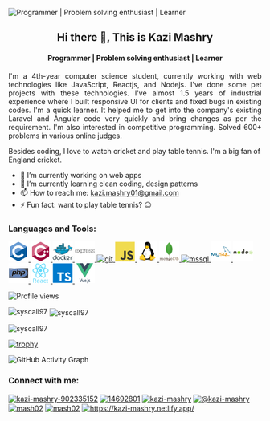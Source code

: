 ![Programmer | Problem solving enthusiast | Learner](https://media-exp1.licdn.com/dms/image/C5616AQHHWIo7JoLSFQ/profile-displaybackgroundimage-shrink_350_1400/0/1625941280237?e=2147483647&v=beta&t=mQfDe2o2Su7TNhCfrfj4FDtgon8SOMIS52u9qtlIapc)

<h2 align="center">Hi there 👋, This is Kazi Mashry</h2>
<h4 align="center">Programmer | Problem solving enthusiast | Learner</h4>
<div>
<p align="justify">
I'm a 4th-year computer science student, currently working with web technologies like JavaScript, Reactjs, and Nodejs. I've done some pet projects with these technologies. I've almost 1.5 years of industrial experience where I built responsive UI for clients and fixed bugs in existing codes. I'm a quick learner. It helped me to get into the company's existing Laravel and Angular code very quickly and bring changes as per the requirement. I'm also interested in competitive programming. Solved 600+ problems in various online judges.

Besides coding, I love to watch cricket and play table tennis. I'm a big fan of England cricket.
</p>
</div>

- 🔭 I’m currently working on web apps 
- 🌱 I’m currently learning clean coding, design patterns 
- 📫 How to reach me: kazi.mashry01@gmail.com 
- ⚡ Fun fact: want to play table tennis? 😉 

<h3 align="left">Languages and Tools:</h3>
<p align="left"> <a href="https://www.cprogramming.com/" target="_blank" rel="noreferrer"> <img src="https://raw.githubusercontent.com/devicons/devicon/master/icons/c/c-original.svg" alt="c" width="40" height="40"/> </a> <a href="https://www.w3schools.com/cpp/" target="_blank" rel="noreferrer"> <img src="https://raw.githubusercontent.com/devicons/devicon/master/icons/cplusplus/cplusplus-original.svg" alt="cplusplus" width="40" height="40"/> </a> <a href="https://www.docker.com/" target="_blank" rel="noreferrer"> <img src="https://raw.githubusercontent.com/devicons/devicon/master/icons/docker/docker-original-wordmark.svg" alt="docker" width="40" height="40"/> </a> <a href="https://expressjs.com" target="_blank" rel="noreferrer"> <img src="https://raw.githubusercontent.com/devicons/devicon/master/icons/express/express-original-wordmark.svg" alt="express" width="40" height="40"/> </a> <a href="https://git-scm.com/" target="_blank" rel="noreferrer"> <img src="https://www.vectorlogo.zone/logos/git-scm/git-scm-icon.svg" alt="git" width="40" height="40"/> </a> <a href="https://developer.mozilla.org/en-US/docs/Web/JavaScript" target="_blank" rel="noreferrer"> <img src="https://raw.githubusercontent.com/devicons/devicon/master/icons/javascript/javascript-original.svg" alt="javascript" width="40" height="40"/> </a> <a href="https://www.linux.org/" target="_blank" rel="noreferrer"> <img src="https://raw.githubusercontent.com/devicons/devicon/master/icons/linux/linux-original.svg" alt="linux" width="40" height="40"/> </a> <a href="https://www.mongodb.com/" target="_blank" rel="noreferrer"> <img src="https://raw.githubusercontent.com/devicons/devicon/master/icons/mongodb/mongodb-original-wordmark.svg" alt="mongodb" width="40" height="40"/> </a> <a href="https://www.microsoft.com/en-us/sql-server" target="_blank" rel="noreferrer"> <img src="https://www.svgrepo.com/show/303229/microsoft-sql-server-logo.svg" alt="mssql" width="40" height="40"/> </a> <a href="https://www.mysql.com/" target="_blank" rel="noreferrer"> <img src="https://raw.githubusercontent.com/devicons/devicon/master/icons/mysql/mysql-original-wordmark.svg" alt="mysql" width="40" height="40"/> </a> <a href="https://nodejs.org" target="_blank" rel="noreferrer"> <img src="https://raw.githubusercontent.com/devicons/devicon/master/icons/nodejs/nodejs-original-wordmark.svg" alt="nodejs" width="40" height="40"/> </a> <a href="https://www.php.net" target="_blank" rel="noreferrer"> <img src="https://raw.githubusercontent.com/devicons/devicon/master/icons/php/php-original.svg" alt="php" width="40" height="40"/> </a> <a href="https://reactjs.org/" target="_blank" rel="noreferrer"> <img src="https://raw.githubusercontent.com/devicons/devicon/master/icons/react/react-original-wordmark.svg" alt="react" width="40" height="40"/> </a> <a href="https://www.typescriptlang.org/" target="_blank" rel="noreferrer"> <img src="https://raw.githubusercontent.com/devicons/devicon/master/icons/typescript/typescript-original.svg" alt="typescript" width="40" height="40"/> </a> <a href="https://vuejs.org/" target="_blank" rel="noreferrer"> <img src="https://raw.githubusercontent.com/devicons/devicon/master/icons/vuejs/vuejs-original-wordmark.svg" alt="vuejs" width="40" height="40"/> </a> </p>

![Profile views](https://gpvc.arturio.dev/SysCall97)

<p><img align="left" src="https://github-readme-stats.vercel.app/api/top-langs?username=syscall97&show_icons=true&locale=en&layout=compact" alt="syscall97" /></p>

<p>&nbsp;<img align="center" src="https://github-readme-stats.vercel.app/api?username=syscall97&show_icons=true&locale=en" alt="syscall97" /></p>

<p><img align="center" src="https://github-readme-streak-stats.herokuapp.com/?user=syscall97&" alt="syscall97" /></p>



[![trophy](https://github-profile-trophy.vercel.app/?username=SysCall97)](https://github.com/ryo-ma/github-profile-trophy)

![GitHub Activity Graph](https://activity-graph.herokuapp.com/graph?username=SysCall97)  
  
<h3 align="left">Connect with me:</h3>
<p align="left">
<a href="https://linkedin.com/in/kazi-mashry-902335152" target="blank"><img align="center" src="https://raw.githubusercontent.com/rahuldkjain/github-profile-readme-generator/master/src/images/icons/Social/linked-in-alt.svg" alt="kazi-mashry-902335152" height="30" width="40" /></a>
<a href="https://stackoverflow.com/users/14692801" target="blank"><img align="center" src="https://raw.githubusercontent.com/rahuldkjain/github-profile-readme-generator/master/src/images/icons/Social/stack-overflow.svg" alt="14692801" height="30" width="40" /></a>
<a href="https://fb.com/kazi-mashry" target="blank"><img align="center" src="https://raw.githubusercontent.com/rahuldkjain/github-profile-readme-generator/master/src/images/icons/Social/facebook.svg" alt="kazi-mashry" height="30" width="40" /></a>
<a href="https://medium.com/@kazi-mashry" target="blank"><img align="center" src="https://raw.githubusercontent.com/rahuldkjain/github-profile-readme-generator/master/src/images/icons/Social/medium.svg" alt="@kazi-mashry" height="30" width="40" /></a>
<a href="https://codeforces.com/profile/mash02" target="blank"><img align="center" src="https://raw.githubusercontent.com/rahuldkjain/github-profile-readme-generator/master/src/images/icons/Social/codeforces.svg" alt="mash02" height="30" width="40" /></a>
<a href="https://www.leetcode.com/mash02" target="blank"><img align="center" src="https://raw.githubusercontent.com/rahuldkjain/github-profile-readme-generator/master/src/images/icons/Social/leet-code.svg" alt="mash02" height="30" width="40" /></a>
<a href="https://kazi-mashry.netlify.app/" target="blank"><img align="center" src="https://raw.githubusercontent.com/rahuldkjain/github-profile-readme-generator/master/src/images/icons/Social/rss.svg" alt="https://kazi-mashry.netlify.app/" height="30" width="40" /></a>
</p>
